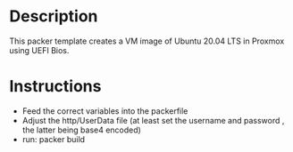 # Description
This packer template creates a VM image of Ubuntu 20.04 LTS in Proxmox using UEFI Bios.

# Instructions
- Feed the correct variables into the packerfile 
- Adjust the http/UserData file (at least set the username and password , the latter being base4 encoded)
- run:
    packer build
